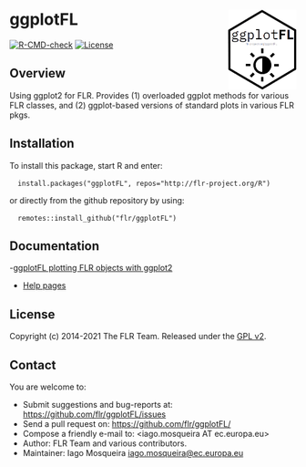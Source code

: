 # ggplotFL <img src="man/figures/logo.png" align="right" width="120" alt="" />

[![R-CMD-check](https://github.com/flr/ggplotFL/workflows/R-CMD-check/badge.svg)](https://github.com/flr/ggplotFL/actions)
[![License](https://eddelbuettel.github.io/badges/GPL2+.svg)](https://www.gnu.org/licenses/gpl-2.0.html)

## Overview
Using ggplot2 for FLR. Provides (1) overloaded ggplot methods for various FLR classes, and (2) ggplot-based versions of standard plots in various FLR pkgs.

## Installation
To install this package, start R and enter:

```
  install.packages("ggplotFL", repos="http://flr-project.org/R")
```

or directly from the github repository by using:

```
  remotes::install_github("flr/ggplotFL")
```

## Documentation

-[ggplotFL plotting FLR objects with ggplot2](https://flr-project.org/doc/ggplotFL_plotting_FLR_objects_with_ggplot2.html)
- [Help pages](http://flr-project.org/ggplotFL)

## License
Copyright (c) 2014-2021 The FLR Team. Released under the [GPL v2](http://www.gnu.org/licenses/gpl-2.0.html).

## Contact
You are welcome to:

- Submit suggestions and bug-reports at: <https://github.com/flr/ggplotFL/issues>
- Send a pull request on: <https://github.com/flr/ggplotFL/>
- Compose a friendly e-mail to: <iago.mosqueira AT ec.europa.eu>
- Author: FLR Team and various contributors.
- Maintainer: Iago Mosqueira <iago.mosqueira@ec.europa.eu>
